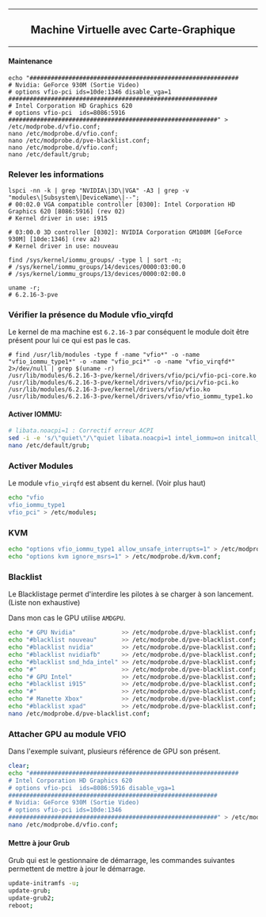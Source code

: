 ----------------------------------------------------------------------------------------------------------------------------------------------------------------
## <p align='center'> Machine Virtuelle avec Carte-Graphique </p>
----------------------------------------------------------------------------------------------------------------------------------------------------------------

#### Maintenance
```clear;
echo "###########################################################
# Nvidia: GeForce 930M (Sortie Video)
# options vfio-pci ids=10de:1346 disable_vga=1
###########################################################
# Intel Corporation HD Graphics 620
# options vfio-pci  ids=8086:5916
###########################################################" > /etc/modprobe.d/vfio.conf;
nano /etc/modprobe.d/vfio.conf;
nano /etc/modprobe.d/pve-blacklist.conf;
nano /etc/modprobe.d/vfio.conf;
nano /etc/default/grub;
```


### Relever les informations
```
lspci -nn -k | grep "NVIDIA\|3D\|VGA" -A3 | grep -v "modules\|Subsystem\|DeviceName\|--";
# 00:02.0 VGA compatible controller [0300]: Intel Corporation HD Graphics 620 [8086:5916] (rev 02)
# Kernel driver in use: i915

# 03:00.0 3D controller [0302]: NVIDIA Corporation GM108M [GeForce 930M] [10de:1346] (rev a2)
# Kernel driver in use: nouveau

find /sys/kernel/iommu_groups/ -type l | sort -n;
# /sys/kernel/iommu_groups/14/devices/0000:03:00.0
# /sys/kernel/iommu_groups/13/devices/0000:02:00.0

uname -r;
# 6.2.16-3-pve
```

### Vérifier la présence du Module vfio_virqfd
Le kernel de ma machine est `6.2.16-3` par conséquent le module doit être présent pour lui ce qui est pas le cas.
```
# find /usr/lib/modules -type f -name "vfio*" -o -name "vfio_iommu_type1*" -o -name "vfio_pci*" -o -name "vfio_virqfd*" 2>/dev/null | grep $(uname -r)
/usr/lib/modules/6.2.16-3-pve/kernel/drivers/vfio/pci/vfio-pci-core.ko
/usr/lib/modules/6.2.16-3-pve/kernel/drivers/vfio/pci/vfio-pci.ko
/usr/lib/modules/6.2.16-3-pve/kernel/drivers/vfio/vfio.ko
/usr/lib/modules/6.2.16-3-pve/kernel/drivers/vfio/vfio_iommu_type1.ko
```

#### Activer IOMMU:
```bash
# libata.noacpi=1 : Correctif erreur ACPI
sed -i -e 's/\"quiet\"/\"quiet libata.noacpi=1 intel_iommu=on initcall_blacklist=sysfb_init\"/g' /etc/default/grub;
nano /etc/default/grub;
```

### Activer Modules
Le module `vfio_virqfd` est absent du kernel. (Voir plus haut)
```bash
echo "vfio
vfio_iommu_type1
vfio_pci" > /etc/modules;
```

### KVM
```bash
echo "options vfio_iommu_type1 allow_unsafe_interrupts=1" > /etc/modprobe.d/iommu_unsafe_interrupts.conf;
echo "options kvm ignore_msrs=1" > /etc/modprobe.d/kvm.conf;
```



### Blacklist
Le Blacklistage permet d'interdire les pilotes à se charger à son lancement. (Liste non exhaustive)

Dans mon cas le GPU utilise `AMDGPU`.
```bash
echo "# GPU Nvidia"             >> /etc/modprobe.d/pve-blacklist.conf;
echo "#blacklist nouveau"       >> /etc/modprobe.d/pve-blacklist.conf;
echo "#blacklist nvidia"        >> /etc/modprobe.d/pve-blacklist.conf;
echo "#blacklist nvidiafb"      >> /etc/modprobe.d/pve-blacklist.conf;
echo "#blacklist snd_hda_intel" >> /etc/modprobe.d/pve-blacklist.conf;
echo "#"                        >> /etc/modprobe.d/pve-blacklist.conf;
echo "# GPU Intel"              >> /etc/modprobe.d/pve-blacklist.conf;
echo "#blacklist i915"          >> /etc/modprobe.d/pve-blacklist.conf;
echo "#"                        >> /etc/modprobe.d/pve-blacklist.conf;
echo "# Manette Xbox"           >> /etc/modprobe.d/pve-blacklist.conf;
echo "#blacklist xpad"          >> /etc/modprobe.d/pve-blacklist.conf;
nano /etc/modprobe.d/pve-blacklist.conf;
```


### Attacher GPU au module VFIO
Dans l'exemple suivant, plusieurs référence de GPU son présent.
```bash
clear;
echo "###########################################################
# Intel Corporation HD Graphics 620
# options vfio-pci  ids=8086:5916 disable_vga=1
###########################################################
# Nvidia: GeForce 930M (Sortie Video)
# options vfio-pci ids=10de:1346
###########################################################" > /etc/modprobe.d/vfio.conf;
nano /etc/modprobe.d/vfio.conf;
```


#### Mettre à jour Grub
Grub qui est le gestionnaire de démarrage, les commandes suivantes permettent de mettre à jour le démarrage.
````bash
update-initramfs -u;
update-grub;
update-grub2;
reboot;
````
